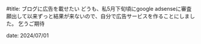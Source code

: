 #title: ブログに広告を載せたい
どうも、私5月下旬頃にgoogle adsenseに審査願出して以来ずっと結果が来ないので、自分で広告サービスを作ることにしました。
乞うご期待

date: 2024/07/01
